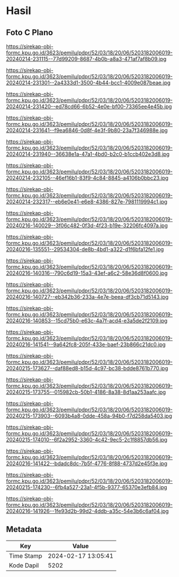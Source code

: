 # Hasil

## Foto C Plano

https://sirekap-obj-formc.kpu.go.id/3623/pemilu/pdpr/52/03/18/20/06/5203182006019-20240214-231115--77d99209-8687-4b0b-a8a3-471af7af8b09.jpg

https://sirekap-obj-formc.kpu.go.id/3623/pemilu/pdpr/52/03/18/20/06/5203182006019-20240214-231301--2a4333d1-3500-4b44-bcc1-4009e087beae.jpg

https://sirekap-obj-formc.kpu.go.id/3623/pemilu/pdpr/52/03/18/20/06/5203182006019-20240214-231420--ed78cd66-6b52-4e0e-bf00-73365ee4e45b.jpg

https://sirekap-obj-formc.kpu.go.id/3623/pemilu/pdpr/52/03/18/20/06/5203182006019-20240214-231641--f9ea6846-0d8f-4e3f-9b80-23a7f346988e.jpg

https://sirekap-obj-formc.kpu.go.id/3623/pemilu/pdpr/52/03/18/20/06/5203182006019-20240214-231940--36638e1a-47a1-4bd0-b2c0-b1ccb402e3d8.jpg

https://sirekap-obj-formc.kpu.go.id/3623/pemilu/pdpr/52/03/18/20/06/5203182006019-20240214-232105--46ef16b1-83f9-4c84-8845-a4106b0bbc23.jpg

https://sirekap-obj-formc.kpu.go.id/3623/pemilu/pdpr/52/03/18/20/06/5203182006019-20240214-232317--eb6e0e41-e6e8-4386-827e-7981119994c1.jpg

https://sirekap-obj-formc.kpu.go.id/3623/pemilu/pdpr/52/03/18/20/06/5203182006019-20240216-140029--3f06c482-0f3d-4f23-b19e-32206fc4097a.jpg

https://sirekap-obj-formc.kpu.go.id/3623/pemilu/pdpr/52/03/18/20/06/5203182006019-20240216-135551--29534304-de8b-4bd1-a322-d1f6bfa12fe1.jpg

https://sirekap-obj-formc.kpu.go.id/3623/pemilu/pdpr/52/03/18/20/06/5203182006019-20240216-140316--790c6d19-15a3-43ef-a6c2-58e36d8f0600.jpg

https://sirekap-obj-formc.kpu.go.id/3623/pemilu/pdpr/52/03/18/20/06/5203182006019-20240216-140727--eb342b36-233a-4e7e-beea-df3cb71d5143.jpg

https://sirekap-obj-formc.kpu.go.id/3623/pemilu/pdpr/52/03/18/20/06/5203182006019-20240216-140853--15cd75b0-e63c-4a7f-acd4-e3a5de2f2109.jpg

https://sirekap-obj-formc.kpu.go.id/3623/pemilu/pdpr/52/03/18/20/06/5203182006019-20240216-141541--9a642fc8-205f-433e-baef-23b866c21dc0.jpg

https://sirekap-obj-formc.kpu.go.id/3623/pemilu/pdpr/52/03/18/20/06/5203182006019-20240215-173627--daf88ed8-b15d-4c97-bc38-bdde8761b770.jpg

https://sirekap-obj-formc.kpu.go.id/3623/pemilu/pdpr/52/03/18/20/06/5203182006019-20240215-173755--015982cb-50b1-4186-8a38-8d1aa253aafc.jpg

https://sirekap-obj-formc.kpu.go.id/3623/pemilu/pdpr/52/03/18/20/06/5203182006019-20240215-173903--6093b4a8-0dde-458a-94b0-f7d258da5403.jpg

https://sirekap-obj-formc.kpu.go.id/3623/pemilu/pdpr/52/03/18/20/06/5203182006019-20240215-174010--6f2a2952-3360-4c42-9ec5-2c1f8857db56.jpg

https://sirekap-obj-formc.kpu.go.id/3623/pemilu/pdpr/52/03/18/20/06/5203182006019-20240216-141422--bdadc8dc-7b5f-4776-8f88-4737d2e45f3e.jpg

https://sirekap-obj-formc.kpu.go.id/3623/pemilu/pdpr/52/03/18/20/06/5203182006019-20240215-174230--6fb4a527-23a1-4f5b-9377-65370e3efb84.jpg

https://sirekap-obj-formc.kpu.go.id/3623/pemilu/pdpr/52/03/18/20/06/5203182006019-20240216-141926--1fe93d2b-99d2-4ddb-a35c-54e3b6c6af04.jpg


## Metadata

| Key        | Value               |
| ---------- | ------------------- |
| Time Stamp | 2024-02-17 13:05:41 |
| Kode Dapil | 5202                |



